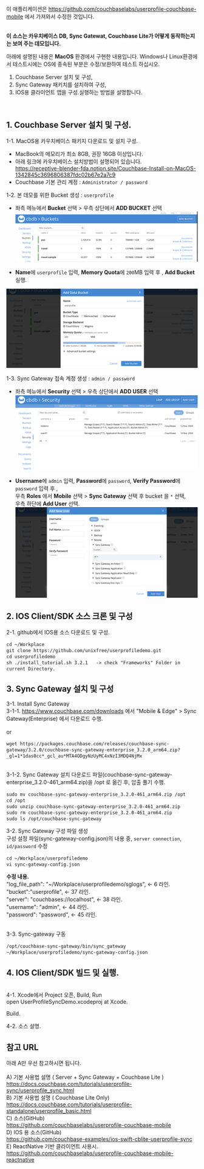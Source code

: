 
이 애플리케이션은 https://github.com/couchbaselabs/userprofile-couchbase-mobile 에서 가져와서 수정한 것입니다. <br>

<br>**이 소스는 카우치베이스 DB, Sync Gatewat, Couchbase Lite가 어떻게 동작하는지는 보여 주는 데모입니다.** <br>

아래에 설명된 내용은 **MacOS** 환경에서 구현한 내용입니다. Windows나 Linux환경에서 테스트시에는 OS에 종속된 부분은 수정/보완하여 테스트 하십시오. <br>
1) Couchbase Server 설치 및 구성, <br>
2) Sync Gateway 패키치를 설치하여 구성, <br>
3) IOS용 클라이언트 앱을 구성.실행하는 방법을 설명합니다. <br>
<br>

## 1. Couchbase Server 설치 및 구성.<br>
1-1. MacOS용 카우치베이스 패키지 다운로드 및 설치 구성. <br>
- MacBook의 메모리가 최소 8GB, 권장 16GB 이상입니다. <br>
- 아래 링크에 카우치베이스 설치방법이 설명되어 있습니다. <br>
   https://receptive-blender-fda.notion.site/Couchbase-Install-on-MacOS-1342845c3696806387fdc02b67e2a7c9 <br>
- Couchbase 기본 관리 계정 : `Administrator / password`  <br>

1-2. 본 데모를 위한 Bucket 생성 : `userprofile` <br>
- 좌측 메뉴에서 **Bucket** 선택 > 우측 상단에서 **ADD BUCKET** 선택 <br>
![Application](AddBucket1.png)

- **Name**에 `userprofile` 입력, **Memory Quota**에 `200`MB 입력 후 , **Add Bucket** 실행.<br>

![Application](AddBucket2.png) 

1-3. Sync Gateway 접속 계정 생성 : `admin / password`  <br>
- 좌측 메뉴에서 **Security** 선택 > 우측 상단에서 **ADD USER** 선택 <br>
![Application](AddUser1.png)

- **Username**에 `admin` 입력, **Password**에 `password`, **Verify Password**에 `password` 입력 후 ,<br>
  우측 **Roles** 에서 **Mobile** 선택 > **Sync Gateway** 선택 후 bucket 을 `*` 선택, <br>
  우측 하단에 **Add User** 선택.
![Application](AddUser2.png)

## 2. IOS Client/SDK 소스 크론 및 구성 <br>
2-1. github에서 IOS용 소스 다운로드 및 구성.

```
cd ~/Workplace
git clone https://github.com/unixfree/userprofiledemo.git
cd userprofiledemo
sh ./install_tutorial.sh 3.2.1   -> check "Frameworks" Folder in current Directory.
```

## 3. Sync Gateway 설치 및 구성 <br>
3-1. Install Sync Gateway<br>
3-1-1. https://www.couchbase.com/downloads 에서 "Mobile & Edge" > Sync Gateway(Enterprise) 에서 다운로드 수행. <br>
<br>
or<br>
```
wget https://packages.couchbase.com/releases/couchbase-sync-gateway/3.2.0/couchbase-sync-gateway-enterprise_3.2.0_arm64.zip?_gl=1*1das0cc*_gcl_au*MTA4ODgyNzUyMC4xNzI3MDQ4NjMx
```
<br>
3-1-2. Sync Gateway 설치 
다운로드 파일(couchbase-sync-gateway-enterprise_3.2.0-461_arm64.zip)을 /opt 로 옮긴 후, 압출 풀기 수행. <br>

```
sudo mv couchbase-sync-gateway-enterprise_3.2.0-461_arm64.zip /opt
cd /opt
sudo unzip couchbase-sync-gateway-enterprise_3.2.0-461_arm64.zip
sudo rm couchbase-sync-gateway-enterprise_3.2.0-461_arm64.zip
sudo ls /opt/couchbase-sync-gateway 
```

3-2. Sync Gateway 구성 파일 생성 <br>
구성 설정 파일(sync-gateway-config.json)의 내용 중, `server connection`, `id/password` 수정  <br>

```
cd ~/Workplace/userprofiledemo
vi sync-gateway-config.json
```
**수정 내용.** <br>
"log_file_path": "~/Workplace/userprofiledemo/sglogs",   <- 6 라인. <br>
      "bucket":"userprofile",               <- 37 라인. <br>
      "server": "couchbases://localhost",    <- 38 라인. <br>
      "username": "admin",                  <- 44 라인. <br>
      "password": "password",               <- 45 라인. <br>
 
<br>
3-3. Sync-gateway 구동  <br>

```
/opt/couchbase-sync-gateway/bin/sync_gateway ~/Workplace/userprofiledemo/sync-gateway-config.json
```

## 4. IOS Client/SDK 빌드 및 실행. <br>
<br>
4-1. Xcode에서 Project 오픈, Build, Run <br>
open UserProfileSyncDemo.xcodeproj at Xcode. <br>

Build.<br>

4-2. 소스 설명. <br>

## 참고 URL <br>
 아래 A만 우선 참고하시면 됩니다. <br>
<br>
A) 기본 사용법 설명 ( Server + Sync Gateway + Couchbase Lite ) <br>
https://docs.couchbase.com/tutorials/userprofile-sync/userprofile_sync.html <br>
B) 기본 사용법 설명 ( Couchbase Lite Only) <br>
https://docs.couchbase.com/tutorials/userprofile-standalone/userprofile_basic.html <br>
C) 소스(GitHub) <br>
https://github.com/couchbaselabs/userprofile-couchbase-mobile <br>
D) IOS 용 소스(GitHub) <br>
https://github.com/couchbase-examples/ios-swift-cblite-userprofile-sync <br>
E) ReactNative 기반 클라이언트 사용시. <br>
https://github.com/couchbaselabs/userprofile-couchbase-mobile-reactnative <br>
<br>

